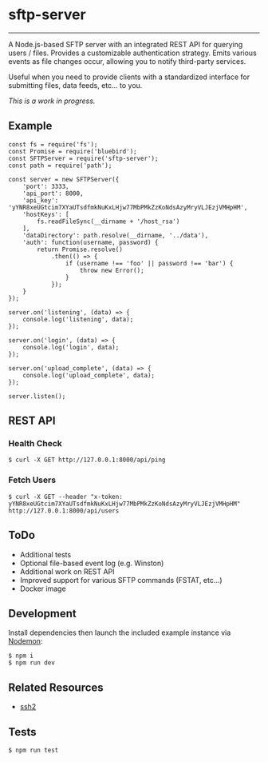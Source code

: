 # sftp-server

---

A Node.js-based SFTP server with an integrated REST API for querying users / files. Provides a customizable authentication strategy. Emits various events as file changes occur, allowing you to notify third-party services.

Useful when you need to provide clients with a standardized interface for submitting files, data feeds, etc... to you.

*This is a work in progress.*


## Example

```
const fs = require('fs');
const Promise = require('bluebird');
const SFTPServer = require('sftp-server');
const path = require('path');

const server = new SFTPServer({
    'port': 3333,
    'api_port': 8000,
    'api_key': 'yYNR8xeUGtcim7XYaUTsdfmkNuKxLHjw77MbPMkZzKoNdsAzyMryVLJEzjVMHpHM',
    'hostKeys': [
        fs.readFileSync(__dirname + '/host_rsa')
    ],
    'dataDirectory': path.resolve(__dirname, '../data'),
    'auth': function(username, password) {
        return Promise.resolve()
            .then(() => {
                if (username !== 'foo' || password !== 'bar') {
                    throw new Error();
                }
            });
    }
});

server.on('listening', (data) => {
    console.log('listening', data);
});

server.on('login', (data) => {
    console.log('login', data);
});

server.on('upload_complete', (data) => {
    console.log('upload_complete', data);
});

server.listen();
```

## REST API

### Health Check

    $ curl -X GET http://127.0.0.1:8000/api/ping

### Fetch Users

    $ curl -X GET --header "x-token: yYNR8xeUGtcim7XYaUTsdfmkNuKxLHjw77MbPMkZzKoNdsAzyMryVLJEzjVMHpHM" http://127.0.0.1:8000/api/users

## ToDo

- Additional tests
- Optional file-based event log (e.g. Winston)
- Additional work on REST API
- Improved support for various SFTP commands (FSTAT, etc...)
- Docker image

## Development

Install dependencies then launch the included example instance via [Nodemon](https://nodemon.io/):

```
$ npm i
$ npm run dev
```

## Related Resources

- [ssh2](https://github.com/mscdex/ssh2)

## Tests

```
$ npm run test
```
